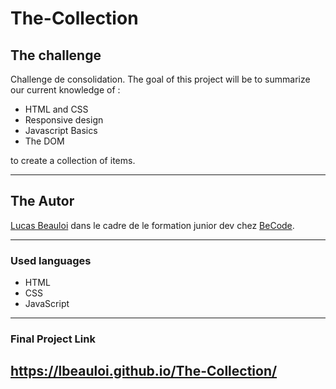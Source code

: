 # The-Collection
## The challenge
Challenge de consolidation.
The goal of this project will be to summarize our current knowledge of :

- HTML and CSS
- Responsive design
- Javascript Basics
- The DOM

to create a collection of items.


---
## The Autor 

[Lucas Beauloi](https://github.com/lbeauloi) dans le cadre de le formation junior dev chez [BeCode](https://becode.org/fr/).

---
### Used languages
- HTML
- CSS
- JavaScript

---
### Final Project Link
https://lbeauloi.github.io/The-Collection/ 
---
